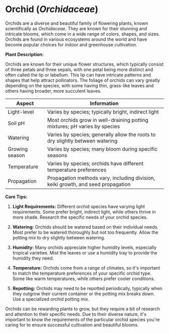 # **Orchid** (_Orchidaceae_)

Orchids are a diverse and beautiful family of flowering plants, known scientifically as _Orchidaceae_. They are known for their stunning and intricate blooms, which come in a wide range of colors, shapes, and sizes. Orchids are found in various ecosystems around the world and have become popular choices for indoor and greenhouse cultivation.

**Plant Description:**

Orchids are known for their unique flower structures, which typically consist of three petals and three sepals, with one petal being more distinct and often called the lip or labellum. This lip can have intricate patterns and shapes that help attract pollinators. The foliage of orchids can vary greatly depending on the species, with some having thin, grass-like leaves and others having broader, more succulent leaves.

| Aspect         | Information                                                                      |
| -------------- | -------------------------------------------------------------------------------- |
| Light-level    | Varies by species; typically bright, indirect light                              |
| Soil pH        | Most orchids grow in well-draining potting mixtures; pH varies by species        |
| Watering       | Varies by species; generally allow the roots to dry slightly between watering    |
| Growing season | Varies by species; many bloom during specific seasons                            |
| Temperature    | Varies by species; orchids have different temperature preferences                |
| Propagation    | Propagation methods vary, including division, keiki growth, and seed propagation |

**Care Tips:**

1. **Light Requirements:** Different orchid species have varying light requirements. Some prefer bright, indirect light, while others thrive in more shade. Research the specific needs of your orchid species.

2. **Watering:** Orchids should be watered based on their individual needs. Most prefer to be watered thoroughly but not too frequently. Allow the potting mix to dry slightly between watering.

3. **Humidity:** Many orchids appreciate higher humidity levels, especially tropical varieties. Mist the leaves or use a humidity tray to provide the humidity they need.

4. **Temperature:** Orchids come from a range of climates, so it's important to match the temperature preferences of your specific orchid type. Some like warm temperatures, while others prefer cooler conditions.

5. **Repotting:** Orchids may need to be repotted periodically, typically when they outgrow their current container or the potting mix breaks down. Use a specialized orchid potting mix.

Orchids can be rewarding plants to grow, but they require a bit of research and attention to their specific needs. Due to their diverse nature, it's important to know the requirements of the particular orchid species you're caring for to ensure successful cultivation and beautiful blooms.
